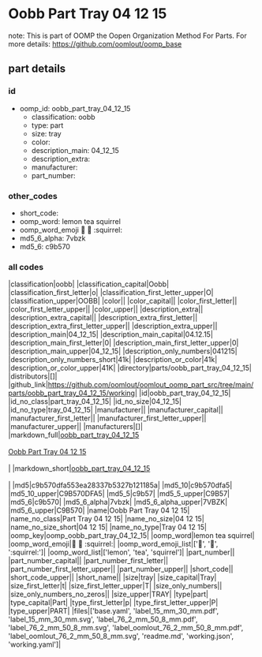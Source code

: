 # Oobb Part Tray 04 12 15  

note: This is part of OOMP the Oopen Organization Method For Parts. For more details: https://github.com/oomlout/oomp_base

##  part details





### id
* oomp_id: oobb_part_tray_04_12_15
  * classification: oobb
  * type: part
  * size: tray
  * color: 
  * description_main: 04_12_15
  * description_extra: 
  * manufacturer: 
  * part_number: 

### other_codes
* short_code: 
* oomp_word: lemon tea squirrel
* oomp_word_emoji :lemon: :tea: :squirrel:
* md5_6_alpha: 7vbzk
* md5_6: c9b570

### all codes 
|classification|oobb|
|classification_capital|Oobb|
|classification_first_letter|o|
|classification_first_letter_upper|O|
|classification_upper|OOBB|
|color||
|color_capital||
|color_first_letter||
|color_first_letter_upper||
|color_upper||
|description_extra||
|description_extra_capital||
|description_extra_first_letter||
|description_extra_first_letter_upper||
|description_extra_upper||
|description_main|04_12_15|
|description_main_capital|04.12.15|
|description_main_first_letter|0|
|description_main_first_letter_upper|0|
|description_main_upper|04_12_15|
|description_only_numbers|041215|
|description_only_numbers_short|41k|
|description_or_color|41k|
|description_or_color_upper|41K|
|directory|parts/oobb_part_tray_04_12_15|
|distributors|[]|
|github_link|https://github.com/oomlout/oomlout_oomp_part_src/tree/main/parts/oobb_part_tray_04_12_15/working|
|id|oobb_part_tray_04_12_15|
|id_no_class|part_tray_04_12_15|
|id_no_size|04_12_15|
|id_no_type|tray_04_12_15|
|manufacturer||
|manufacturer_capital||
|manufacturer_first_letter||
|manufacturer_first_letter_upper||
|manufacturer_upper||
|manufacturers|[]|
|markdown_full|[oobb_part_tray_04_12_15](https://github.com/oomlout/oomlout_oomp_part_src/tree/main/parts/oobb_part_tray_04_12_15/working)<br>[](https://github.com/oomlout/oomlout_oomp_part_src/tree/main/parts/oobb_part_tray_04_12_15/working)<br>[Oobb Part Tray 04 12 15](https://github.com/oomlout/oomlout_oomp_part_src/tree/main/parts/oobb_part_tray_04_12_15/working)<br><br>|
|markdown_short|[oobb_part_tray_04_12_15](https://github.com/oomlout/oomlout_oomp_part_src/tree/main/parts/oobb_part_tray_04_12_15/working)<br><br>|
|md5|c9b570dfa553ea28337b5327b121185a|
|md5_10|c9b570dfa5|
|md5_10_upper|C9B570DFA5|
|md5_5|c9b57|
|md5_5_upper|C9B57|
|md5_6|c9b570|
|md5_6_alpha|7vbzk|
|md5_6_alpha_upper|7VBZK|
|md5_6_upper|C9B570|
|name|Oobb Part Tray 04 12 15|
|name_no_class|Part Tray 04 12 15|
|name_no_size|04 12 15|
|name_no_size_short|04 12 15|
|name_no_type|Tray 04 12 15|
|oomp_key|oomp_oobb_part_tray_04_12_15|
|oomp_word|lemon tea squirrel|
|oomp_word_emoji|:lemon: :tea: :squirrel:|
|oomp_word_emoji_list|[':lemon:', ':tea:', ':squirrel:']|
|oomp_word_list|['lemon', 'tea', 'squirrel']|
|part_number||
|part_number_capital||
|part_number_first_letter||
|part_number_first_letter_upper||
|part_number_upper||
|short_code||
|short_code_upper||
|short_name||
|size|tray|
|size_capital|Tray|
|size_first_letter|t|
|size_first_letter_upper|T|
|size_only_numbers||
|size_only_numbers_no_zeros||
|size_upper|TRAY|
|type|part|
|type_capital|Part|
|type_first_letter|p|
|type_first_letter_upper|P|
|type_upper|PART|
|files|['base.yaml', 'label_15_mm_30_mm.pdf', 'label_15_mm_30_mm.svg', 'label_76_2_mm_50_8_mm.pdf', 'label_76_2_mm_50_8_mm.svg', 'label_oomlout_76_2_mm_50_8_mm.pdf', 'label_oomlout_76_2_mm_50_8_mm.svg', 'readme.md', 'working.json', 'working.yaml']|
